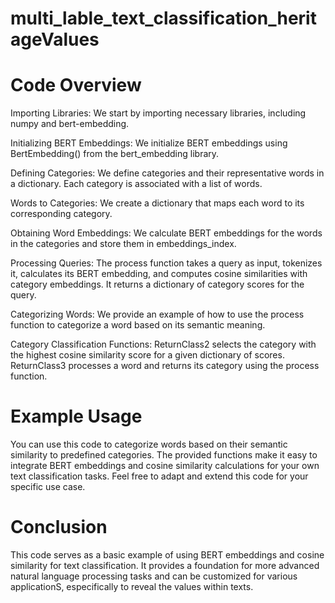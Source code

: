 # multi_lable_text_classification_heritageValues
# Code Overview
Importing Libraries:
We start by importing necessary libraries, including numpy and bert-embedding.

Initializing BERT Embeddings:
We initialize BERT embeddings using BertEmbedding() from the bert_embedding library.

Defining Categories:
We define categories and their representative words in a dictionary. Each category is associated with a list of words.

Words to Categories:
We create a dictionary that maps each word to its corresponding category.

Obtaining Word Embeddings:
We calculate BERT embeddings for the words in the categories and store them in embeddings_index.

Processing Queries:
The process function takes a query as input, tokenizes it, calculates its BERT embedding, and computes cosine similarities with category embeddings. It returns a dictionary of category scores for the query.

Categorizing Words:
We provide an example of how to use the process function to categorize a word based on its semantic meaning.

Category Classification Functions:
ReturnClass2 selects the category with the highest cosine similarity score for a given dictionary of scores.
ReturnClass3 processes a word and returns its category using the process function.


# Example Usage
You can use this code to categorize words based on their semantic similarity to predefined categories. The provided functions make it easy to integrate BERT embeddings and cosine similarity calculations for your own text classification tasks. Feel free to adapt and extend this code for your specific use case.


# Conclusion
This code serves as a basic example of using BERT embeddings and cosine similarity for text classification. It provides a foundation for more advanced natural language processing tasks and can be customized for various applicationS, especifically to reveal the values within texts.
